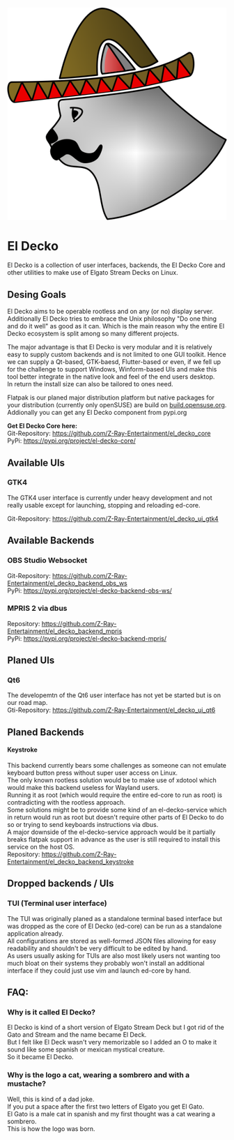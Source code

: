 ![](el_decko_logo.png)

# El Decko
El Decko is a collection of user interfaces, backends, the El Decko Core and other utilities to make use of Elgato Stream Decks on Linux.

## Desing Goals
El Decko aims to be operable rootless and on any (or no) display server.  
Additionally El Decko tries to embrace the Unix philosophy "Do one thing and do it well" as good as it can. Which is the main reason why the entire El Decko ecosystem is split among so many different projects.  

The major advantage is that El Decko is very modular and it is relatively easy to supply custom backends and is not limited to one GUI toolkit. Hence we can supply a Qt-based, GTK-baesd, Flutter-based or even, if we fell up for the challenge to support Windows, Winform-based UIs and make this tool better integrate in the native look and feel of the end users desktop.  
In return the install size can also be tailored to ones need.  

Flatpak is our planed major distribution platform but native packages for your distribution (currently only openSUSE) are build on [build.opensuse.org](https://build.opensuse.org/project/show/home:VortexAcherontic:ElDecko).  
Addionally you can get any El Decko component from pypi.org

**Get El Decko Core here:**  
Git-Repository: https://github.com/Z-Ray-Entertainment/el_decko_core  
PyPi: https://pypi.org/project/el-decko-core/  
 
## Available UIs
### GTK4
The GTK4 user interface is currently under heavy development and not really usable except for launching, stopping and reloading ed-core.  

Git-Repository: https://github.com/Z-Ray-Entertainment/el_decko_ui_gtk4

## Available Backends
### OBS Studio Websocket
Git-Repository: https://github.com/Z-Ray-Entertainment/el_decko_backend_obs_ws  
PyPi: https://pypi.org/project/el-decko-backend-obs-ws/  

### MPRIS 2 via dbus
Repository: https://github.com/Z-Ray-Entertainment/el_decko_backend_mpris  
PyPi: https://pypi.org/project/el-decko-backend-mpris/  
  
## Planed UIs
### Qt6
The developemtn of the Qt6 user interface has not yet be started but is on our road map.  
Gti-Repository: https://github.com/Z-Ray-Entertainment/el_decko_ui_qt6  

## Planed Backends
#### Keystroke
This backend currently bears some challenges as someone can not emulate keyboard button press without super user access on Linux.  
The only known rootless solution would be to make use of xdotool which would make this backend useless for Wayland users.  
Running it as root (which would require the entire ed-core to run as root) is contradicting with the rootless approach.  
Some solutions might be to provide some kind of an el-decko-service which in return would run as root but doesn't require other parts of El Decko to do so or trying to send keyboards instructions via dbus.  
A major downside of the el-decko-service approach would be it partially breaks flatpak support in advance as the user is still required to install this service on the host OS.  
Repository: https://github.com/Z-Ray-Entertainment/el_decko_backend_keystroke
  
## Dropped backends / UIs
### TUI (Terminal user interface)
The TUI was originally planed as a standalone terminal based interface but was dropped as the core of El Decko (ed-core) can be run as a standalone application already.  
All configurations are stored as well-formed JSON files allowing for easy readability and shouldn't be very difficult to be edited by hand.  
As users usually asking for TUIs are also most likely users not wanting too much bloat on their systems they probably won't install an additional interface if they could just use vim and launch ed-core by hand.

## FAQ:
### Why is it called El Decko?
El Decko is kind of a short version of Elgato Stream Deck but I got rid of the Gato and Stream and the name became El Deck.  
But I felt like El Deck wasn't very memorizable so I added an O to make it sound like some spanish or mexican mystical creature.  
So it became El Decko.  

### Why is the logo a cat, wearing a sombrero and with a mustache?
Well, this is kind of a dad joke.  
If you put a space after the first two letters of Elgato you get El Gato.  
El Gato is a male cat in spanish and my first thought was a cat wearing a sombrero.  
This is how the logo was born.  
